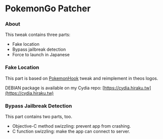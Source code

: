 # PokemonGo Patcher


### About 

This tweak contains three parts: 

* Fake location
* Bypass jailbreak detection
* Force to launch in Japanese

### Fake Location

This part is based on [PokemonHook](https://github.com/rpplusplus/PokemonHook) tweak and reimplement in theos logos.

DEBIAN package is available on my Cydia repo: [https://cydia.hiraku.tw](https://cydia.hiraku.tw)

### Bypass Jailbreak Detection

This part contains two parts, too.

* Objective-C method swizzling: prevent app from crashing.
* C function swizzling: make the app can connect to server.
